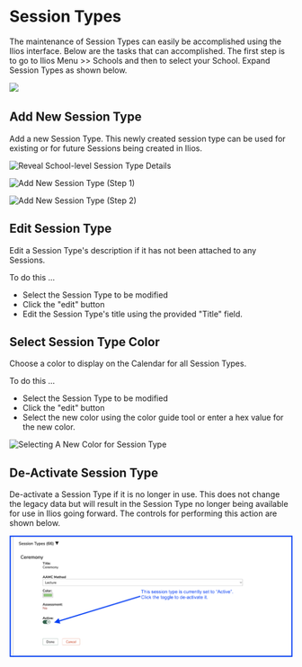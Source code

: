 # Session Types

The maintenance of Session Types can easily be accomplished using the Ilios interface. Below are the tasks that can accomplished. The first step is to go to Ilios Menu >> Schools and then to select your School. Expand Session Types as shown below.

![](../.gitbook/assets/session\_types.jpg)

## Add New Session Type

Add a new Session Type. This newly created session type can be used for existing or for future Sessions being created in Ilios.

![Reveal School-level Session Type Details](../.gitbook/assets/new\_sess\_type1.png)

![Add New Session Type (Step 1)](../.gitbook/assets/new\_sess\_type2.png)

![Add New Session Type (Step 2)](../.gitbook/assets/new\_sess\_type3.png)

## Edit Session Type

Edit a Session Type's description if it has not been attached to any Sessions.

To do this ...

* Select the Session Type to be modified
* Click the "edit" button
* Edit the Session Type's title using the provided "Title" field.

## Select Session Type Color

Choose a color to display on the Calendar for all Session Types.

To do this ...

* Select the Session Type to be modified
* Click the "edit" button
* Select the new color using the color guide tool or enter a hex value for the new color.

![Selecting A New Color for Session Type](../.gitbook/assets/edit\_sess\_type\_color1.png)

## De-Activate Session Type

De-activate a Session Type if it is no longer in use. This does not change the legacy data but will result in the Session Type no longer being available for use in Ilios going forward. The controls for performing this action are shown below.

![](<../.gitbook/assets/serssion type deactivate.png>)

